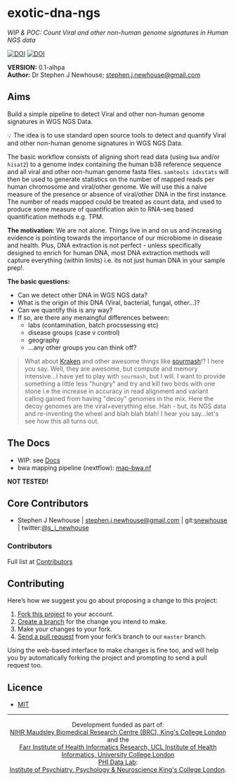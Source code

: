 # exotic-dna-ngs
_WIP & POC: Count Viral and other non-human genome signatures in Human NGS data_  

[![DOI](https://zenodo.org/badge/96406831.svg)](https://zenodo.org/badge/latestdoi/96406831) [![DOI](https://zenodo.org/badge/DOI/10.5281/zenodo.824201.svg)](https://doi.org/10.5281/zenodo.824201)

**VERSION:** 0.1-alhpa  
**Author:** Dr Stephen J Newhouse; stephen.j.newhouse@gmail.com

## Aims

Build a simple pipeline to detect Viral and other non-human genome signatures in WGS NGS Data.

:bulb: The idea is to use standard open source tools to detect and quantify Viral and other non-human genome signatures 
in WGS NGS Data.

The basic workflow consists of aligning short read data (using `bwa` and/or `hisat2`) to a genome index containing the 
human b38 reference sequence and all viral and other non-human genome fasta files. `samtools idxstats` will then be used 
to generate statistics on the number of mapped reads per human chromosome and viral/other genome. We will use this a 
naive measure of the presence or absence of viral/other DNA in the first instance. The number of reads mapped could be 
treated as count data, and used to produce some measure of quantification akin to RNA-seq based quantification methods 
e.g. TPM. 

**The motivation:** We are not alone. Things live in and on us and increasing evidence is pointing towards the importance of our microbiome 
in disease and health. Plus, DNA extraction is not perfect - unless specifically designed to enrich for human DNA, 
most DNA extraction methods will capture everything (within limits) i.e. its not just human DNA in your sample prep!.

**The basic questions:** 

- Can we detect other DNA in WGS NGS data?
- What is the origin of this DNA (Viral, bacterial, fungal, other...)?
- Can we quantify this is any way?
- If so, are there any menaingful differences between:
    - labs (contamination, batch procssessing etc)
    - disease groups (case v control)
    - geography
    - ...any other groups you can think off?
        

> What about [Kraken](https://ccb.jhu.edu/software/kraken/) and other awesome things like [sourmash](http://sourmash.readthedocs.io/)!? I here you say. Well, they are awesome, but compute and memory
intensive...I have yet to play with `sourmash`, but I will. I want to provide something a little less "hungry" and try and kill two birds with one stone i.e the increase in accuracy in read alignment and variant calling gained from having "decoy" genomes in the mix. Here the decoy genomes are the viral+everything else. Hah - but, its NGS data and re-inventing the wheel and blah blah blah! I hear you say...let's see how this all turns out. 

## The Docs
- WIP: see [Docs](https://github.com/snewhouse/exotic-dna-ngs/tree/master/docs)  
- bwa mapping pipeline (nextflow): [map-bwa.nf](https://github.com/snewhouse/exotic-dna-ngs/blob/master/src/map-bwa.nf)  

**NOT TESTED!**


## Core Contributors

- Stephen J Newhouse | stephen.j.newhouse@gmail.com | git:[snewhouse](https://github.com/snewhouse) | twitter:[@s_j_newhouse](https://twitter.com/s_j_newhouse)

### Contributors

Full list at [Contributors](https://github.com/snewhouse/exotic-dna-ngs/blob/master/CONTRIBUTERS.md)


## Contributing

Here’s how we suggest you go about proposing a change to this project:

1. [Fork this project][fork] to your account.
2. [Create a branch][branch] for the change you intend to make.
3. Make your changes to your fork.
4. [Send a pull request][pr] from your fork’s branch to our `master` branch.

Using the web-based interface to make changes is fine too, and will help you
by automatically forking the project and prompting to send a pull request too.

[fork]: https://help.github.com/articles/fork-a-repo/
[branch]: https://help.github.com/articles/creating-and-deleting-branches-within-your-repository
[pr]: https://help.github.com/articles/using-pull-requests/


## Licence 
- [MIT](./LICENSE.txt)
******

<p align="center">
  Development funded as part of:</br>
  <a href="http://www.maudsleybrc.nihr.ac.uk/">NIHR Maudsley Biomedical Research Centre (BRC), King's College London</a> and the </br>  
    <a href="http://www.ucl.ac.uk/health-informatics/">Farr Institute of Health Informatics Research, UCL Institute of Health Informatics, University College London</a>
  </br>
  <a href="http://phidatalab.org/">PHI Data Lab</a>:</br>
  <a href="https://www.kcl.ac.uk/ioppn/index.aspx">Institute of Psychiatry, Psychology & Neuroscience,King's College London</a>.
</p>
